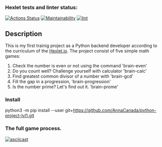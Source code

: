 ### Hexlet tests and linter status:
[![Actions Status](https://github.com/AnnaCanada/python-project-lvl1/workflows/hexlet-check/badge.svg)](https://github.com/AnnaCanada/python-project-lvl1/actions)
[![Maintainability](https://api.codeclimate.com/v1/badges/eb9917bc1b3a938e6aaa/maintainability)](https://api.codeclimate.com/v1/badges/eb9917bc1b3a938e6aaa/maintainability)
[![lint](https://github.com/AnnaCanada/python-project-lvl1/workflows/learn-github-actions/badge.svg)](https://github.com/AnnaCanada/python-project-lvl1/actions)

## Description

This is my first trainig project as a Python backend developer according to the curriculum of the [Hexlet.io](https://ru.hexlet.io/programs/python).
The project consist of five simple math games:
1) Check the number is even or not using the command 'brain-even'
2) Do you count well? Challenge yourself with calculator 'brain-calc'
3) Find greatest common divisor of a number with 'brain-gcd'
4) Fill the gap in a progression, 'brain-progression'
5) Is the number prime? Let's find out it. 'brain-prome'        

### Install

python3 -m pip install --user git+https://github.com/AnnaCanada/python-project-lvl1.git

### The full game process.
[![asciicast](https://asciinema.org/a/jxc29JRLNk8DBxfSyLMEqCBGG.svg)](https://asciinema.org/a/jxc29JRLNk8DBxfSyLMEqCBGG)
